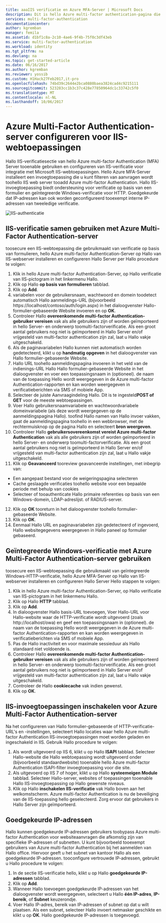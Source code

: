 ```yaml
---
title: aaaIIS verificatie en Azure MFA-Server | Microsoft Docs
description: Dit is hello Azure multi-factor authentication-pagina die u helpt bij het implementeren van IIS-verificatie en Azure multi-factor Authentication-Server.
services: multi-factor-authentication
documentationcenter: 
author: kgremban
manager: femila
ms.assetid: d1bf1c8a-2c10-4ae6-9f4b-75f0c3df43eb
ms.service: multi-factor-authentication
ms.workload: identity
ms.tgt_pltfrm: na
ms.devlang: na
ms.topic: get-started-article
ms.date: 06/16/2017
ms.author: kgremban
ms.reviewer: yossib
ms.custom: H1Hack27Feb2017,it-pro
ms.openlocfilehash: 74bd39c2644e2bca0880baea3824cad4c9215111
ms.sourcegitcommit: 523283cc1b3c37c428e77850964dc1c33742c5f0
ms.translationtype: MT
ms.contentlocale: nl-NL
ms.lasthandoff: 10/06/2017
---
```

# <a name="configure-azure-multi-factor-authentication-server-for-iis-web-apps"></a>Azure Multi-Factor Authentication-server configureren voor IIS-webtoepassingen

Hallo IIS-verificatiesectie van hello Azure multi-factor Authentication (MFA) Server tooenable gebruiken en configureren van IIS-verificatie voor integratie met Microsoft IIS-webtoepassingen. Hello Azure MFA-Server installeert een invoegtoepassing die u kunt filteren van aanvragen wordt toohello IIS web server tooadd Azure multi-factor Authentication. Hallo IIS-invoegtoepassing biedt ondersteuning voor verificatie op basis van een formulier en geïntegreerde Windows-verificatie voor HTTP. Goedgekeurde dat IP-adressen kan ook worden geconfigureerd tooexempt interne IP-adressen van tweeledige verificatie.

![IIS-authenticatie](./media/multi-factor-authentication-get-started-server-iis/iis.png)

## <a name="using-form-based-iis-authentication-with-azure-multi-factor-authentication-server"></a>IIS-verificatie samen gebruiken met Azure Multi-Factor Authentication-server
toosecure een IIS-webtoepassing die gebruikmaakt van verificatie op basis van formulieren, hello Azure multi-factor Authentication-Server op Hallo van IIS-webserver installeren en configureren Hallo Server per Hallo procedure te volgen:

1. Klik in hello Azure multi-factor Authentication-Server, op Hallo verificatie van IIS-pictogram in het linkermenu Hallo.
2. Klik op Hallo **op basis van formulieren** tabblad.
3. Klik op **Add**.
4. variabelen voor de gebruikersnaam, wachtwoord en domein toodetect automatisch Hallo aanmeldings-URL (bijvoorbeeld https://localhost/contoso/auth/login.aspx) in het dialoogvenster Hallo-formulier-gebaseerde Website invoeren en op **OK**.
5. Controleer Hallo **overeenkomende multi-factor Authentication-gebruiker vereisen** vak als alle gebruikers zijn of worden geïmporteerd in hello Server- en onderwerp toomulti-factorverificatie. Als een groot aantal gebruikers nog niet is geïmporteerd in Hallo Server en/of vrijgesteld van multi-factor authentication zijn zal, laat u Hallo vakje uitgeschakeld.
6. Als de paginavariabelen Hallo kunnen niet automatisch worden gedetecteerd, klikt u op **handmatig opgeven** in het dialoogvenster van Hallo formulier-gebaseerde Website.
7. Hallo URL toohello aanmeldingspagina invoeren in het veld van de indienings-URL Hallo Hallo formulier-gebaseerde Website in het dialoogvenster en voer een toepassingsnaam in (optioneel). de naam van de toepassing Hello wordt weergegeven in de Azure multi-factor Authentication-rapporten en kan worden weergegeven in verificatieberichten via SMS of mobiele App.
8. Selecteer de juiste Aanvraagindeling Hallo. Dit is te ingesteld**POST of GET** voor de meeste webtoepassingen.
9. Voer Hallo gebruikersnaamvariabele en wachtwoordvariabele domeinvariabele (als deze wordt weergegeven op de aanmeldingspagina Hallo). toofind Hallo namen van Hallo invoer vakken, gaat de aanmeldingspagina toohello in een webbrowser, met de rechtermuisknop op de pagina Hallo en selecteert **bron weergeven**.
10. Controleer Hallo **gebruikersovereenkomst vereist Azure multi-factor Authentication** vak als alle gebruikers zijn of worden geïmporteerd in hello Server- en onderwerp toomulti-factorverificatie. Als een groot aantal gebruikers nog niet is geïmporteerd in Hallo Server en/of vrijgesteld van multi-factor authentication zijn zal, laat u Hallo vakje uitgeschakeld.
11. Klik op **Geavanceerd** tooreview geavanceerde instellingen, met inbegrip van:

  - Een aangepast bestand voor de weigeringspagina selecteren
  - Cache geslaagde verificaties toohello website voor een bepaalde periode met behulp van cookies
  - Selecteer of tooauthenticate Hallo primaire referenties op basis van een Windows-domein, LDAP-adreslijst. of RADIUS-server.

12. Klik op **OK** tooreturn in het dialoogvenster toohello formulier-gebaseerde Website.
13. Klik op **OK**.
14. Eenmaal Hallo URL en paginavariabelen zijn gedetecteerd of ingevoerd, Hallo websitegegevens weergegeven in Hallo paneel op formulier gebaseerd.

## <a name="using-integrated-windows-authentication-with-azure-multi-factor-authentication-server"></a>Geïntegreerde Windows-verificatie met Azure Multi-Factor Authentication-server gebruiken
toosecure een IIS-webtoepassing die gebruikmaakt van geïntegreerde Windows-HTTP-verificatie, hello Azure MFA-Server op Hallo van IIS-webserver installeren en configureren Hallo Server Hello stappen te volgen:

1. Klik in hello Azure multi-factor Authentication-Server, op Hallo verificatie van IIS-pictogram in het linkermenu Hallo.
2. Klik op Hallo **HTTP** tabblad.
3. Klik op **Add**.
4. In dialoogvenster Hallo basis-URL toevoegen, Voer Hallo-URL voor Hallo-website waar de HTTP-verificatie wordt uitgevoerd (zoals http://localhost/owa) en geef een toepassingsnaam in (optioneel). de naam van de toepassing Hello wordt weergegeven in de Azure multi-factor Authentication-rapporten en kan worden weergegeven in verificatieberichten via SMS of mobiele App.
5. Pas de Hallo inactiviteit en voor maximale sessieduur als Hallo standaard niet voldoende is.
6. Controleer Hallo **overeenkomende multi-factor Authentication-gebruiker vereisen** vak als alle gebruikers zijn of worden geïmporteerd in hello Server- en onderwerp toomulti-factorverificatie. Als een groot aantal gebruikers nog niet is geïmporteerd in Hallo Server en/of vrijgesteld van multi-factor authentication zijn zal, laat u Hallo vakje uitgeschakeld.
7. Controleer de Hallo **cookiecache** vak indien gewenst.
8. Klik op **OK**.

## <a name="enable-iis-plug-ins-for-azure-multi-factor-authentication-server"></a>IIS-invoegtoepassingen inschakelen voor Azure Multi-Factor Authentication-server
Na het configureren van Hallo formulier-gebaseerde of HTTP-verificatie-URL's en -instellingen, selecteert Hallo locaties waar hello Azure multi-factor Authentication IIS-invoegtoepassingen moet worden geladen en ingeschakeld in IIS. Gebruik Hallo procedure te volgen:

1. Als wordt uitgevoerd op IIS 6, klikt u op Hallo **ISAPI** tabblad. Selecteer Hallo-website die Hallo webtoepassing wordt uitgevoerd onder (bijvoorbeeld standaardwebsite) tooenable hello Azure multi-factor Authentication ISAPI-filter invoegtoepassing voor die site.
2. Als uitgevoerd op IIS 7 of hoger, klikt u op Hallo **systeemeigen Module** tabblad. Selecteer Hallo-server, websites of toepassingen tooenable Hallo IIS-invoegtoepassing op Hallo gewenste niveaus.
3. Klik op Hallo **inschakelen IIS-verificatie** vak Hallo boven aan het welkomstscherm. Azure multi-factor Authentication is nu de beveiliging van de IIS-toepassing hello geselecteerd. Zorg ervoor dat gebruikers in Hallo Server zijn geïmporteerd.

## <a name="trusted-ips"></a>Goedgekeurde IP-adressen
Hallo kunnen goedgekeurde IP-adressen gebruikers toobypass Azure multi-factor Authentication voor websiteaanvragen die afkomstig zijn van specifieke IP-adressen of subnetten. U kunt bijvoorbeeld tooexempt gebruikers van Azure multi-factor Authentication bij het aanmelden van Hallo office. Hiervoor geeft u het subnet van kantoor Hallo als een goedgekeurde IP-adressen. tooconfigure vertrouwde IP-adressen, gebruikt u Hallo procedure te volgen:

1. In de sectie IIS-verificatie hello, klikt u op Hallo **goedgekeurde IP-adressen** tabblad.
2. Klik op **Add**.
3. Wanneer Hallo toevoegen goedgekeurde IP-adressen van het dialoogvenster wordt weergegeven, selecteert u Hallo **één IP-adres**, **IP-bereik**, of **Subnet** keuzerondje.
4. Voer Hallo IP-adres, bereik van IP-adressen of subnet op dat u wilt plaatsen. Als een subnet, selecteer Hallo invoert netmasker geschikte en klikt u op **OK**. Hallo goedgekeurde IP-adressen is toegevoegd.
